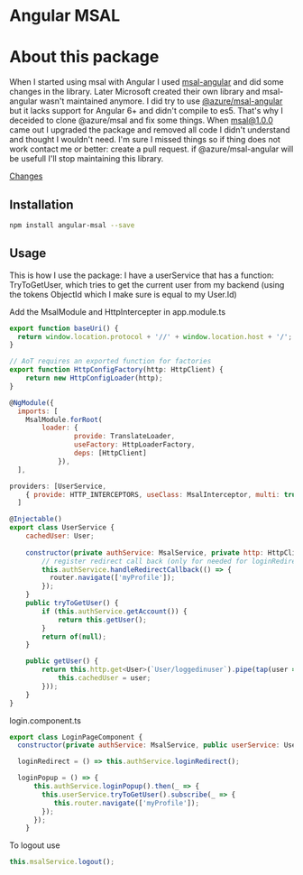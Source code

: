 
Angular MSAL
=================================================================

# About this package
When I started using msal with Angular I used <a href="https://github.com/benbaran/msal-angular">msal-angular</a> and did some changes in the library. Later Microsoft created their own library and msal-angular wasn't maintained anymore. I did try to use <a href="https://github.com/AzureAD/microsoft-authentication-library-for-js/">@azure/msal-angular</a> but it lacks support for Angular 6+ and didn't compile to es5. That's why I deceided to clone @azure/msal and fix some things. When msal@1.0.0 came out I upgraded the package and removed all code I didn't understand and thought I wouldn't need. I'm sure I missed things so if thing does not work contact me or better: create a pull request. if @azure/msal-angular will be usefull I'll stop maintaining this library.

<a href="https://github.com/Marcelh1983/angular-msal/blob/master/changelog.md">Changes</a>
## Installation

```sh
npm install angular-msal --save
```

## Usage

This is how I use the package:
I have a userService that has a function: TryToGetUser, which tries to get the current user from
my backend (using the tokens ObjectId which I make sure is equal to my User.Id)

Add the MsalModule and HttpIntercepter in app.module.ts

```js 
export function baseUri() {
  return window.location.protocol + '//' + window.location.host + '/';
}

// AoT requires an exported function for factories
export function HttpConfigFactory(http: HttpClient) {
    return new HttpConfigLoader(http);
}

@NgModule({
  imports: [
    MsalModule.forRoot( 
        loader: {
                provide: TranslateLoader,
                useFactory: HttpLoaderFactory,
                deps: [HttpClient]
            }),
  ],
```    

```js 
providers: [UserService,
    { provide: HTTP_INTERCEPTORS, useClass: MsalInterceptor, multi: true }
  ]
```

```js
@Injectable()
export class UserService {
    cachedUser: User;
    
    constructor(private authService: MsalService, private http: HttpClient) {
        // register redirect call back (only for needed for loginRedirect)
        this.authService.handleRedirectCallback(() => {  
          router.navigate(['myProfile']);
        });
    }
    public tryToGetUser() {
        if (this.authService.getAccount()) {
            return this.getUser();
        }
        return of(null);
    }

    public getUser() {
        return this.http.get<User>(`User/loggedinuser`).pipe(tap(user => {
            this.cachedUser = user;
        }));
    }
}

```

login.component.ts

```js
export class LoginPageComponent {
  constructor(private authService: MsalService, public userService: UserService, private router: Router) {

  loginRedirect = () => this.authService.loginRedirect();

  loginPopup = () => {
      this.authService.loginPopup().then(_ => {
        this.userService.tryToGetUser().subscribe(_ => {
           this.router.navigate(['myProfile']);
        });
      });
    }
```

To logout use 

```js
this.msalService.logout();
```


